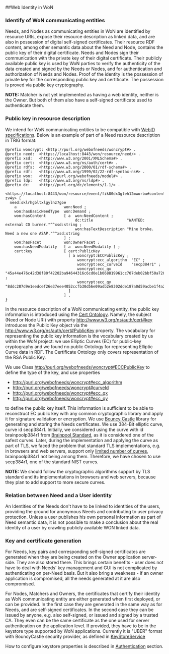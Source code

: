 ##Web Identity in WoN


### Identify of WoN communicating entities

Needs, and Nodes as communicating entities in WoN are identified by resource URIs, expose their resource description as 
linked data, and are also in possession of digital self-signed certificates. Their resource RDF content, among other 
semantic data about the Need and Node, contains the public key of their digital certificate. Needs and Nodes sign 
their communication with the private key of their digital certificate. Their publicly available public key is used by
WoN parties to verify the authenticity of the data created and signed by the Needs or Nodes, and for authentication 
and authorization of Needs and Nodes. Proof of the identity is the possession of private key for the corresponding 
public key and certificate. The possession is proved via public key cryptography. 

**NOTE:** Matcher is not yet implemented as having a web identity, neither is the Owner. But both of them also have a 
self-signed certificate used to authenticate them.


### Public key in resource description

We intend for WoN communicating entities to be compatible with 
[WebID specifications](https://www.w3.org/2005/Incubator/webid/spec/). 
Below is an example of part of a Need resource description in TRIG format: 


```
@prefix woncrypt: <http://purl.org/webofneeds/woncrypt#> .
@prefix need:  <https://localhost:8443/won/resource/need/> .
@prefix xsd:   <http://www.w3.org/2001/XMLSchema#> .
@prefix cert:  <http://www.w3.org/ns/auth/cert#> .
@prefix rdfs:  <http://www.w3.org/2000/01/rdf-schema#> .
@prefix rdf:   <http://www.w3.org/1999/02/22-rdf-syntax-ns#> .
@prefix won:   <http://purl.org/webofneeds/model#> .
@prefix ldp:   <http://www.w3.org/ns/ldp#> .
@prefix dc:    <http://purl.org/dc/elements/1.1/> .

<https://localhost:8443/won/resource/event/fik80dx3gleh12mworbu#content-zv4y> {
  need:sklrhgbltxlgylnz7goe
    a                     won:Need ;
    won:hasBasicNeedType  won:Demand ;
    won:hasContent        [ a  won:NeedContent ;
                               dc:title               "WANTED: external CD burner."^^xsd:string ;
                               won:hasTextDescription "Mine broke. Need a new one ASAP."^^xsd:string
                          ] ;
    won:hasFacet          won:OwnerFacet ;
    won:hasNeedModality   [ a  won:NeedModality ] ;
    cert:key              [ cert:PublicKey  
                            [ a woncrypt:ECCPublicKey ;
                                woncrypt:ecc_algorithm  "EC" ;
                                woncrypt:ecc_curveId    "secp384r1" ;
                                woncrypt:ecc_qx         "45a44e476c42d38f80f42202ba94644316c6cd0e1b068819961cc707deb02bbf50a726edd6694c298856152ebb83c51c" ;
                                woncrypt:ecc_qy         "8ddc287d9e1eedcef26e37eee4052ccfb30d56e09adb2e8302dde187a0d59acbe1f4a2591b6fb49807d36d6ad68c554c"
                            ] 
                          ] .
}
```


In the resource description of a WoN communicating entity, the public key information is introduced using the 
[Cert Ontology](http://www.w3.org/ns/auth/cert). Namely, the subject (Need or Node URI) with property 
<http://www.w3.org/ns/auth/cert#key> introduces the Public Key object via the 
<http://www.w3.org/ns/auth/cert#PublicKey> property. The vocabulary for representing the public key information is the 
vocabulary created by us within the WoN project: we use Elliptic Curves (EC) for public-key cryptography and we found 
no public Ontology for representing Elliptic Curve data in RDF. The Certificate Ontology only covers representation 
of the RSA Public Key. 

We use Class <http://purl.org/webofneeds/woncrypt#ECCPublicKey> to define the type of the key, and use properties
* <http://purl.org/webofneeds/woncrypt#ecc_algorithm>
* <http://purl.org/webofneeds/woncrypt#curveId>
* <http://purl.org/webofneeds/woncrypt#ecc_qx>
* <http://purl.org/webofneeds/woncrypt#ecc_qy>

to define the public key itself. This information is sufficient to be able to reconstruct EC public key with any 
common cryptographic library and apply it for signature validation or encryption. We use 
[Bouncy Castle](https://www.bouncycastle.org/) library  for generating and storing the Needs certificates. We use 
384-Bit elliptic curve, curve id secp384r1. Initially, we considered using the curve with id brainpoolp384r1 from 
[Brainpool Standard](https://www.ietf.org/rfc/rfc5639.txt), as it 
is considered one of the safest curves. Later, during the implementation and applying the curve as part of TLS, we 
faced the problem that standard TLS implementations, e.g. in browsers and web servers, support only 
[limited number of curves](https://tools.ietf.org/html/draft-ietf-tls-rfc4492bis-06#section-5.1.1), brainpoolp384r1 
not being among them. Therefore, we have chosen to use secp384r1, one of the standard NIST curves.

**NOTE:** We should follow the cryptographic algorithms support by TLS standard and its implementations in browsers and 
web servers, because they plan to add support to more secure curves.


### Relation between Need and a User identity

An Identities of the Needs don't have to be linked to identities of the users, providing the ground for anonymous 
Needs and contributing to user privacy protection. Unless a user publishes his 
own personal information as part of Need semantic data, it is not possible to make a conclusion about the real identity 
of a user by crawling publicly available WON linked data.
 
 
### Key and certificate generation

For Needs, key pairs and corresponding self-signed certificates are generated when they are being created on the Owner 
application server-side. 
They are also stored there. This brings certain benefits - user does not have to deal with Needs' key management and 
GUI is not complicated by authenticating on per-Need basis. But it also bring a weakness - if an owner application is 
compromised, all the needs generated at it are also compromised.


For Nodes, Matchers and Owners, the certificates that certify their identity as WoN communicating entity are either 
generated when first deployed, or can be provided. In the first case they 
are generated in the same way as for Needs, and are self-signed certificates. In the second case they can be issued by 
anyone, e.g. also self-signed, or issued and 
signed by a trusted CA. They even can be the same certificate as the one used for server authentication on the 
application level. If provided, they have to be in the keystore type supported by WoN applications. Currently it is 
"UBER" format with BouncyCastle security provider, as defined in 
[KeyStoreService](../src/main/java/won/cryptography/service/KeyStoreService.java)

How to configure keystore properties is described in [Authentication](authentication.md) section.



  
